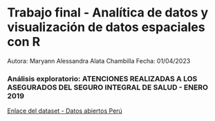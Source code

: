 # Trabajo final - Analítica de datos y visualización de datos espaciales con R

Autora: Maryann Alessandra Alata Chambilla
Fecha: 01/04/2023

### Análisis exploratorio: ATENCIONES REALIZADAS A LOS ASEGURADOS DEL SEGURO INTEGRAL DE SALUD - ENERO 2019

[Enlace del dataset - Datos abiertos Perú](https://www.datosabiertos.gob.pe/dataset/datos-de-atenciones-realizadas-los-asegurados-seguro-integral-de-salud-sis/resource/000bb398)
